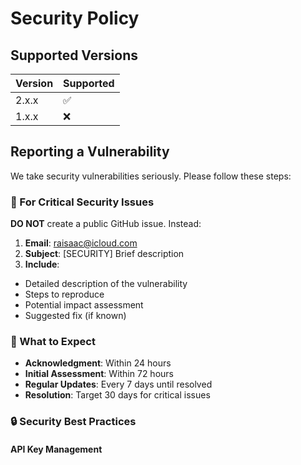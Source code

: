 # Security Policy

## Supported Versions

| Version | Supported          |
| ------- | ------------------ |
| 2.x.x   | :white_check_mark: |
| 1.x.x   | :x:                |

## Reporting a Vulnerability

We take security vulnerabilities seriously. Please follow these steps:

### 🚨 For Critical Security Issues

**DO NOT** create a public GitHub issue. Instead:

1. **Email**: <raisaac@icloud.com>
2. **Subject**: [SECURITY] Brief description
3. **Include**:

- Detailed description of the vulnerability
- Steps to reproduce
- Potential impact assessment
- Suggested fix (if known)

### 📧 What to Expect

- **Acknowledgment**: Within 24 hours
- **Initial Assessment**: Within 72 hours
- **Regular Updates**: Every 7 days until resolved
- **Resolution**: Target 30 days for critical issues

### 🔒 Security Best Practices

#### API Key Management
